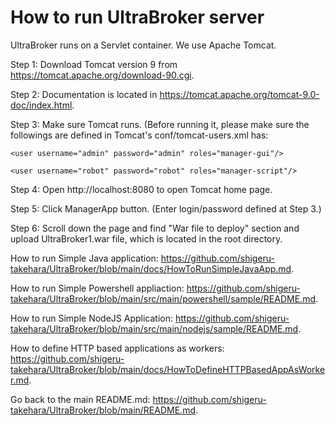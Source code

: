 # How to run UltraBroker server

UltraBroker runs on a Servlet container. We use Apache Tomcat.


Step 1: Download Tomcat version 9 from https://tomcat.apache.org/download-90.cgi.

Step 2: Documentation is located in https://tomcat.apache.org/tomcat-9.0-doc/index.html.

Step 3: Make sure Tomcat runs. (Before running it, please make sure the followings are defined in Tomcat's conf/tomcat-users.xml has:

`<user username="admin" password="admin" roles="manager-gui"/>`
  
`<user username="robot" password="robot" roles="manager-script"/>`

Step 4: Open http://localhost:8080 to open Tomcat home page.

Step 5: Click ManagerApp button. (Enter login/password defined at Step 3.)

Step 6: Scroll down the page and find "War file to deploy" section and upload UltraBroker1.war file, which is located in the root directory.

How to run Simple Java application: https://github.com/shigeru-takehara/UltraBroker/blob/main/docs/HowToRunSimpleJavaApp.md.

How to run Simple Powershell appliaction: https://github.com/shigeru-takehara/UltraBroker/blob/main/src/main/powershell/sample/README.md.

How to run Simple NodeJS Application: https://github.com/shigeru-takehara/UltraBroker/blob/main/src/main/nodejs/sample/README.md.

How to define HTTP based applications as workers: https://github.com/shigeru-takehara/UltraBroker/blob/main/docs/HowToDefineHTTPBasedAppAsWorker.md.

Go back to the main README.md: https://github.com/shigeru-takehara/UltraBroker/blob/main/README.md.
